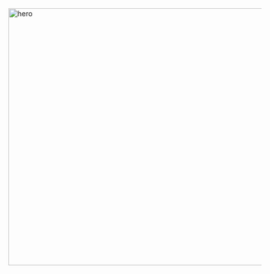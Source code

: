 <img width="512" height="512" alt="hero" src="https://github.com/user-attachments/assets/4760eea2-2d2a-4814-876a-09420e085470" />
